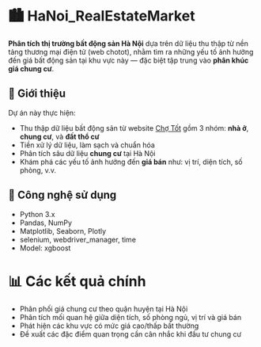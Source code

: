 # 🏙️ HaNoi_RealEstateMarket

**Phân tích thị trường bất động sản Hà Nội** dựa trên dữ liệu thu thập từ nền tảng thương mại điện tử (web chotot), nhằm tìm ra những yếu tố ảnh hưởng đến giá bất động sản tại khu vực này — đặc biệt tập trung vào **phân khúc giá chung cư**.

## 📌 Giới thiệu

Dự án này thực hiện:

- Thu thập dữ liệu bất động sản từ website [Chợ Tốt](https://www.chotot.com/) gồm 3 nhóm: **nhà ở**, **chung cư**, và **đất thổ cư**
- Tiền xử lý dữ liệu, làm sạch và chuẩn hóa
- Phân tích sâu dữ liệu **chung cư** tại Hà Nội
- Khám phá các yếu tố ảnh hưởng đến **giá bán** như: vị trí, diện tích, số phòng, v.v.


## 🧪 Công nghệ sử dụng

- Python 3.x
- Pandas, NumPy
- Matplotlib, Seaborn, Plotly
- selenium, webdriver_manager, time
- Model: xgboost


# 📊 Các kết quả chính

- Phân phối giá chung cư theo quận huyện tại Hà Nội
- Phân tích mối quan hệ giữa diện tích, số phòng ngủ, vị trí và giá bán
- Phát hiện các khu vực có mức giá cao/thấp bất thường
- Đề xuất các đặc điểm quan trọng cần cân nhắc khi đầu tư chung cư
  
